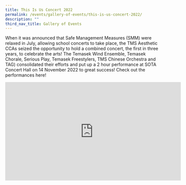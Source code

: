```yaml
---
title: This Is Us Concert 2022
permalink: /events/gallery-of-events/this-is-us-concert-2022/
description: ""
third_nav_title: Gallery of Events
---
```

When it was announced that Safe Management Measures (SMM) were relaxed in July, allowing school concerts to take place, the TMS Aesthetic CCAs seized the opportunity to hold a combined concert, the first in three years, to celebrate the arts! The Temasek Wind Ensemble, Temasek Chorale, Serious Play, Temasek Freestylers, TMS Chinese Orchestra and TAG) consolidated their efforts and put up a 2 hour performance at SOTA Concert Hall on 14 November 2022 to great success! Check out the performances here!

<iframe allowfullscreen="" allow="accelerometer; autoplay; clipboard-write; encrypted-media; gyroscope; picture-in-picture; web-share" frameborder="0" title="YouTube video player" src="https://www.youtube.com/embed/eBcpNyv10BM" height="315" width="560"></iframe>

